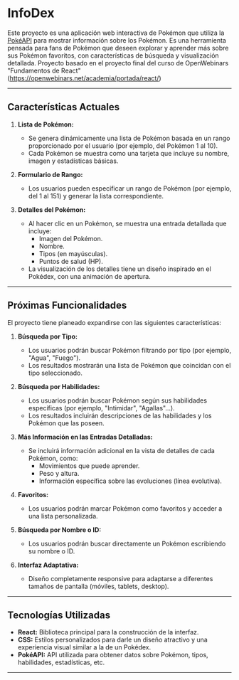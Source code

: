 # InfoDex

Este proyecto es una aplicación web interactiva de Pokémon que utiliza la [PokéAPI](https://pokeapi.co/) para mostrar información sobre los Pokémon. Es una herramienta pensada para fans de Pokémon que deseen explorar y aprender más sobre sus Pokémon favoritos, con características de búsqueda y visualización detallada. Proyecto basado en el proyecto final del curso de OpenWebinars "Fundamentos de React" (https://openwebinars.net/academia/portada/react/)

---

## Características Actuales

1. **Lista de Pokémon:**
   - Se genera dinámicamente una lista de Pokémon basada en un rango proporcionado por el usuario (por ejemplo, del Pokémon 1 al 10).
   - Cada Pokémon se muestra como una tarjeta que incluye su nombre, imagen y estadísticas básicas.

2. **Formulario de Rango:**
   - Los usuarios pueden especificar un rango de Pokémon (por ejemplo, del 1 al 151) y generar la lista correspondiente.

3. **Detalles del Pokémon:**
   - Al hacer clic en un Pokémon, se muestra una entrada detallada que incluye:
     - Imagen del Pokémon.
     - Nombre.
     - Tipos (en mayúsculas).
     - Puntos de salud (HP).
   - La visualización de los detalles tiene un diseño inspirado en el Pokédex, con una animación de apertura.

---

## Próximas Funcionalidades

El proyecto tiene planeado expandirse con las siguientes características:

1. **Búsqueda por Tipo:**
   - Los usuarios podrán buscar Pokémon filtrando por tipo (por ejemplo, "Agua", "Fuego").
   - Los resultados mostrarán una lista de Pokémon que coincidan con el tipo seleccionado.

2. **Búsqueda por Habilidades:**
   - Los usuarios podrán buscar Pokémon según sus habilidades específicas (por ejemplo, "Intimidar", "Agallas"...).
   - Los resultados incluirán descripciones de las habilidades y los Pokémon que las poseen.

3. **Más Información en las Entradas Detalladas:**
   - Se incluirá información adicional en la vista de detalles de cada Pokémon, como:
     - Movimientos que puede aprender.
     - Peso y altura.
     - Información específica sobre las evoluciones (línea evolutiva).

4. **Favoritos:**
   - Los usuarios podrán marcar Pokémon como favoritos y acceder a una lista personalizada.

5. **Búsqueda por Nombre o ID:**
   - Los usuarios podrán buscar directamente un Pokémon escribiendo su nombre o ID.

6. **Interfaz Adaptativa:**
   - Diseño completamente responsive para adaptarse a diferentes tamaños de pantalla (móviles, tablets, desktop).

---

## Tecnologías Utilizadas

- **React:** Biblioteca principal para la construcción de la interfaz.
- **CSS:** Estilos personalizados para darle un diseño atractivo y una experiencia visual similar a la de un Pokédex.
- **PokéAPI:** API utilizada para obtener datos sobre Pokémon, tipos, habilidades, estadísticas, etc.

---

